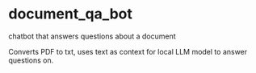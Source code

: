 # document_qa_bot
chatbot that answers questions about a document

Converts PDF to txt, uses text as context for local LLM model to answer questions on.